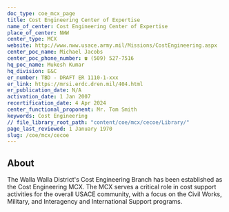 ```yaml
---
doc_type: coe_mcx_page 
title: Cost Engineering Center of Expertise
name_of_center: Cost Engineering Center of Expertise
place_of_center: NWW
center_type: MCX
website: http://www.nww.usace.army.mil/Missions/CostEngineering.aspx
center_poc_name: Michael Jacobs
center_poc_phone_number: ☎ (509) 527-7516
hq_poc_name: Mukesh Kumar
hq_division: E&C
er_number: TBD - DRAFT ER 1110-1-xxx
er_link: https://mrsi.erdc.dren.mil/404.html
er_publication_date: N/A
activation_date: 1 Jan 2007
recertification_date: 4 Apr 2024
center_functional_proponent: Mr. Tom Smith
keywords: Cost Engineering
// file_library_root_path: "content/coe/mcx/cecoe/Library/" 
page_last_reviewed: 1 January 1970 
slug: /coe/mcx/cecoe
---
```


## About 

The Walla Walla District's Cost Engineering Branch has been established as the Cost Engineering MCX. The MCX serves a critical role in cost support activities for the overall USACE community, with a focus on the Civil Works, Military, and Interagency and International Support programs. 

 
